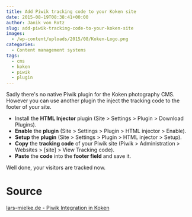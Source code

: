 ```yaml
---
title: Add Piwik tracking code to your Koken site
date: 2015-08-19T08:38:41+00:00
author: Janik von Rotz
slug: add-piwik-tracking-code-to-your-koken-site
images:
  - /wp-content/uploads/2015/08/Koken-Logo.png
categories:
  - Content management systems
tags:
  - cms
  - koken
  - piwik
  - plugin
---
```

Sadly there's no native Piwik plugin for the Koken photography CMS.
However you can use another plugin the inject the tracking code to the footer of your site.

* Install the **HTML Injector** plugin (Site > Settings > Plugin > Download Plugins).
* **Enable** the **plugin** (Site > Settings > Plugin > HTML injector > Enable).
* **Setup** the **plugin** (Site > Settings > Plugin > HTML injector > Setup).
* **Copy** the **tracking code** of your Piwik site (Piwik > Administration > Websites > [site] > View Tracking code).
* **Paste** the **code** into the **footer field** and save it.

Well done, your visitors are tracked now.

# Source
[lars-mielke.de - Piwik Integration in Koken](http://lars-mielke.de/4333/piwik-integration-in-koken/)